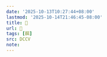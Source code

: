 ```yaml
---
date: '2025-10-13T10:27:44+08:00'
lastmod: '2025-10-14T21:46:45-08:00'
title: 􅁲
url: 􅁲
tags: [䣵]
src: DCCV
note:
---
```

